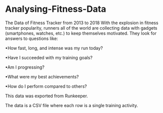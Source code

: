 # Analysing-Fitness-Data
The Data of Fitness Tracker from 2013 to 2018
With the explosion in fitness tracker popularity, runners all of the world are collecting data with gadgets (smartphones, watches, etc.) to keep themselves motivated. They look for answers to questions like:

•How fast, long, and intense was my run today?

•Have I succeeded with my training goals?

•Am I progressing?

•What were my best achievements?

•How do I perform compared to others?

This data was exported from Runkeeper. 

The data is a CSV file where each row is a single training activity.
